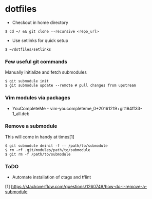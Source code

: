 # dotfiles

- Checkout in home directory
```
$ cd ~/ && git clone --recursive <repo_url>
```
- Use setlinks for quick setup
```
$ ~/dotfiles/setlinks
```

### Few useful git commands
Manually initialize and fetch submodules
```
$ git submodule init
$ git submodule update --remote # pull changes from upstream
```

### Vim modules via packages
* YouCompleteMe - vim-youcompleteme_0+20161219+git194ff33-1_all.deb

### Remove a submodule
This will come in handy at times[1]
```
$ git submodule deinit -f -- /path/to/submodule
$ rm -rf .git/modules/path/to/submodule
$ git rm -f /path/to/submodule
```

### ToDO
* Automate installation of ctags and tflint

[1] https://stackoverflow.com/questions/1260748/how-do-i-remove-a-submodule
